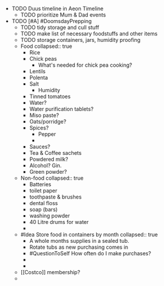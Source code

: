 - TODO Duus timeline in Aeon Timeline
	- TODO prioritize Mum & Dad events
- TODO [#A] #DoomsdayPrepping
	- TODO tidy storage and cull stuff
	- TODO make list of necessary foodstuffs and other items
	- TODO storage containers, jars, humidity proofing
	- Food
	  collapsed:: true
		- Rice
		- Chick peas
			- What's needed for chick pea cooking?
		- Lentils
		- Polenta
		- Salt
			- Humidity
		- Tinned tomatoes
		- Water?
		- Water purification tablets?
		- Miso paste?
		- Oats/porridge?
		- Spices?
			- Pepper
			-
		- Sauces?
		- Tea & Coffee sachets
		- Powdered milk?
		- Alcohol? Gin.
		- Green powder?
	- Non-food
	  collapsed:: true
		- Batteries
		- toilet paper
		- toothpaste & brushes
		- dental floss
		- soap (bars)
		- washing powder
		- 40 Litre drums for water
		-
	- #Idea Store food in containers by month
	  collapsed:: true
		- A whole months supplies in a sealed tub.
		- Rotate tubs as new purchasing comes in
		- #QuestionToSelf How often do I make purchases?
		-
		-
	- [[Costco]] membership?
	-